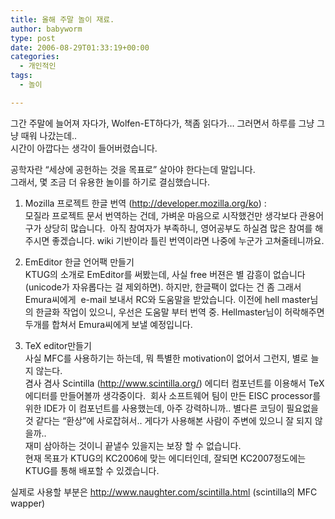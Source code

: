 ```yaml
---
title: 올해 주말 놀이 재료.
author: babyworm
type: post
date: 2006-08-29T01:33:19+00:00
categories:
  - 개인적인
tags:
  - 놀이

---
```

그간 주말에 늘어져 자다가, Wolfen-ET하다가, 책좀 읽다가&#8230; 그러면서 하루를 그냥 그냥 때워 나갔는데..  
시간이 아깝다는 생각이 들어버렸습니다. 

공학자란 &#8220;세상에 공헌하는 것을 목표로&#8221; 살아야 한다는데 말입니다.  
그래서, 몇 조금 더 유용한 놀이를 하기로 결심했습니다. 

1. Mozilla 프로젝트 한글 번역 (<http://developer.mozilla.org/ko>) :  
모질라 프로젝트 문서 번역하는 건데, 가벼운 마음으로 시작했건만 생각보다 관용어구가 상당히 많습니다.&nbsp; 아직 참여자가 부족하니, 영어공부도 하실겸 많은 참여를 해주시면 좋겠습니다. wiki 기반이라 틀린 번역이라면 나중에 누군가 고쳐줄테니까요.

2. EmEditor 한글 언어팩 만들기  
KTUG의 소개로 EmEditor를 써봤는데, 사실 free 버젼은 별 감흥이 없습니다(unicode가 자유롭다는 걸 제외하면). 하지만, 한글팩이 없다는 건 좀 그래서 Emura씨에게 &nbsp;e-mail 보내서 RC와 도움말을 받았습니다. 이전에 hell master님의 한글화 작업이 있으니, 우선은 도움말 부터 번역 중. Hellmaster님이 허락해주면 두개를 합쳐서 Emura씨에게 보낼 예정입니다.

3. TeX editor만들기  
사실 MFC를 사용하기는 하는데, 뭐 특별한 motivation이 없어서 그런지, 별로 늘지 않는다.  
겸사 겸사 Scintilla (<http://www.scintilla.org/>) 에디터 컴포넌트를 이용해서 TeX 에디터를 만들어볼까 생각중이다.&nbsp; 회사 소프트웨어 팀이 만든 EISC processor를 위한 IDE가 이 컴포넌트를 사용했는데, 아주 강력하니까.. 별다른 코딩이 필요없을 것 같다는 &#8220;환상&#8221;에 사로잡혀서.. 게다가 사용해본 사람이 주변에 있으니 잘 되지 않을까..<img decoding="async" alt="" src="https://i0.wp.com/babyworm.net/tatter/plugins/emoticons/emoticons/red(63).gif?w=625" data-recalc-dims="1" />  
재미 삼아하는 것이니 끝낼수 있을지는 보장 할 수 없습니다.  
현재 목표가 KTUG의 KC2006에 맞는 에디터인데, 잘되면 KC2007정도에는 KTUG를 통해 배포할 수 있겠습니다.

실제로 사용할 부분은 <http://www.naughter.com/scintilla.html> (scintilla의 MFC wapper)
